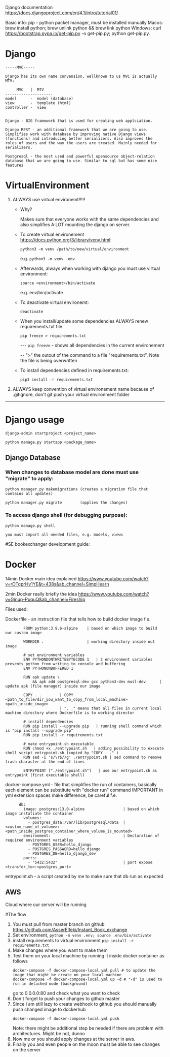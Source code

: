 Django documentation 
https://docs.djangoproject.com/en/4.1/intro/tutorial01/

Basic info:
	pip - python packet manager, must be installed manually
		Macos: brew install python; brew unlink python && brew link python
		Windows: curl https://bootstrap.pypa.io/get-pip.py -o get-pip.py; python get-pip.py. 


# Django

	-----MVC-----

	Django has its own name convension, wellknown to us MVC is actually MTV:
	
	     MVC   |  MTV
	---------------------
	model      -  model (database)
	view       -  template (html)  
	controller -  view 


	Django - BIG framework that is used for creating web applciation.
	
	Django REST - an additional framework that we are going to use. Simplifies work with database by improving native Django views (functions) and introducing better serializers. Also improves the roles of users and the way the users are treated. Mainly needed for serializers.

	Postgresql - the most used and powerful opensource object-relation database that we are going to use. Similar to sql but has some nice features

# VirtualEnvironment

1) ALWAYS use virtual environemt!!!!!

	- Why?

		Makes sure that everyone works with the same dependencies and also simplifies A LOT mounting the django on server.
    
    - To create virtual environement https://docs.python.org/3/library/venv.html:
   
		`python3 -m venv /path/to/new/virtual/environment`

		e.g. `python3 -m venv .env`

	- Afterwards, always when working with django you must use virtual environment:

		`source <environment>/bin/activate`

		e.g. env/bin/activate

	- To deactivate virtual environemt:

		`deactivate`

    - When you install/update some dependencies ALWAYS renew requirements.txt file

		`pip freeze > requirements.txt`

		--- `pip freeze` - shows all dependencies in the current environement

		-- ">" the outout of the command to a file "requirements.txt", Note the file is being overwritten

	- To install dependencies defined in requirements.txt:

		`pip3 install -r requirements.txt`



2) ALWAYS keep convention of virtual environement name because of .gitignore, don't git push your virtual environment folder

------------------

# Django usage

	django-admin startproject <project_name>

	python manage.py startapp <package_name>


## Django Database

### When changes to database model are done must use "migrate" to apply:

	python manager.py makemigrations (creates a migration file that contains all updates)

	python manager.py migrate        (applies the changes)

### To access django shell (for debugging purpose):
	
	python manage.py shell

	you must import all needed files, e.g. models, views



#SE bookexchanger development guide:



# Docker

14min Docker main idea explained https://www.youtube.com/watch?v=rOTqprHv1YE&t=438s&ab_channel=Simplilearn

2min Docker really briefly the idea https://www.youtube.com/watch?v=Gjnup-PuquQ&ab_channel=Fireship

Files used:

Dockerfile - an instruction file that tells how to build docker image
f.e.

```
		FROM python:3.9.6-alpine    | based on which image to build our custom image
 
		WORKDIR .                   | working directory inside out image
		
		# set environment variables 
		ENV PYTHONDONTWRITEBYTECODE 1   | 2 environment variables prevents python from writing to console and buffering
		ENV PYTHONUNBUFFERED 1
		
		RUN apk update \
	    	&& apk add postgresql-dev gcc python3-dev musl-dev      | update apk (file manager) inside our image
		
		COPY . .        | COPY <path_to_file/dir_you_want_to_copy_from_local_machine> <path_inside_image>
		                | ". ." means that all files in current local machine directory where Dockerfile is to working director
		
		# install dependencies
		RUN pip install --upgrade pip   | running shell command which is "pip install --upgrade pip"
		RUN pip install -r requirements.txt
		
		# make entrypoint.sh executable
		RUN chmod +x ./entrypoint.sh   | adding possibility to execute shell script entrypoint.sh (copied by "COPY . ." )
		RUN sed -i 's/\r$//g' ./entrypoint.sh | sed command to remove trash character at the end of lines
		
		ENTRYPOINT ["./entrypoint.sh"]   | use our entrypoint.sh as entrypoint (first executable shell)
```
		
docker-compose.yml - file that simplifies the run of containers, basically each element can be substitute with "docker run" command
IMPORTANT in yml extension spaces make difference, be careful
f.e.
```	  
	  db:
	    image: postgres:13.0-alpine                 | based on which image instatiate the container
	    volumes:
	      - postgres_data:/var/lib/postgresql/data  | <custom_name_of_volume>:<path_inside_postgres_container_where_volume_is_mounted>
	    environment:								| Declaration of required environment variables
	      - POSTGRES_USER=hello_django
	      - POSTGRES_PASSWORD=hello_django
	      - POSTGRES_DB=hello_django_dev
	    ports:
	      - "5432:5432"                             | port expose <transfer_to>:<postgres_port>
```
entrypoint.sh - a script created by me to make sure that db run as expected

## AWS

Cloud where our server will be running


#The flow

1) You must pull from master branch on github https://github.com/AsserElfeki/Instant_Book_exchange
2) Set environment, `python -m venv .env; source .env/bin/activate`
3) install requirements to virtual environment `pip install -r requirements.txt`
4) Make changes where you want to make them
5) Test them on your local machine by running it inside docker container as follows
   ```
   docker-compose -f docker-compose-local.yml pull # to update the image that might be create on your local machine
   docker-compose -f docker-compose-local.yml up -d # "-d" is used to run in detached mode (background)
   ```
   go to 0.0.0.0:80 and check what you want to check
6) Don't forget to push your changes to github master
7) Since I am still lazy to create webhook to github you should manually push changed image to dockerhub
   ```
   docker-compose -f docker-compose-local.yml push
   ```
   Note: there might be additional step be needed if there are problem with architectures. Might be not, dunno
8) Now me or you should apply changes at the server in aws.
9) Finally you and even people on the moon must be able to see changes on the server 






